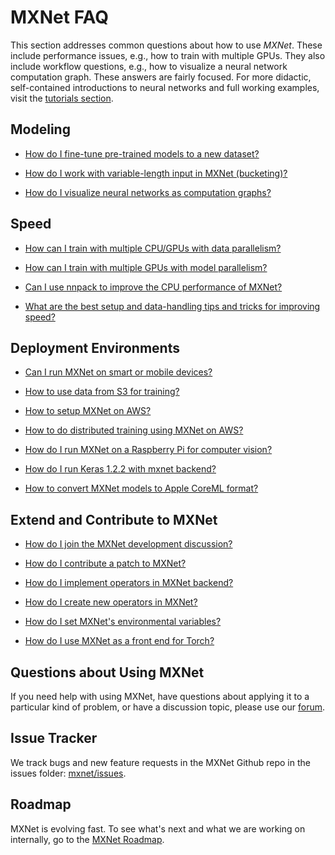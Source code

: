 # MXNet FAQ

This section addresses common questions about how to use _MXNet_. These include performance issues, e.g., how to train with multiple GPUs.
They also include workflow questions, e.g., how to visualize a neural network computation graph.
These answers are fairly focused. For more didactic, self-contained introductions to neural networks
and full working examples, visit the [tutorials section](../tutorials/index.md).


## Modeling
* [How do I fine-tune pre-trained models to a new dataset?](http://mxnet.io/how_to/finetune.html)

* [How do I work with variable-length input in MXNet (bucketing)?](http://mxnet.io/how_to/bucketing.html)

* [How do I visualize neural networks as computation graphs?](http://mxnet.io/how_to/visualize_graph.html)


## Speed

* [How can I train with multiple CPU/GPUs with data parallelism?](http://mxnet.io/how_to/multi_devices.html)

* [How can I train with multiple GPUs with model parallelism?](http://mxnet.io/how_to/model_parallel_lstm.html)

* [Can I use nnpack to improve the CPU performance of MXNet?](http://mxnet.io/how_to/nnpack.html)

* [What are the best setup and data-handling tips and tricks for improving speed?](http://mxnet.io/how_to/perf.html)


## Deployment Environments
* [Can I run MXNet on smart or mobile devices?](http://mxnet.io/how_to/smart_device.html)

* [How to use data from S3 for training?](s3_integration.md)

* [How to setup MXNet on AWS?](http://docs.aws.amazon.com/mxnet/latest/dg/mxnet-on-ec2-instance.html)

* [How to do distributed training using MXNet on AWS?](http://docs.aws.amazon.com/mxnet/latest/dg/mxnet-on-ec2-cluster.html)

* [How do I run MXNet on a Raspberry Pi for computer vision?](http://mxnet.io/tutorials/embedded/wine_detector.html)

* [How do I run Keras 1.2.2 with mxnet backend?](https://github.com/dmlc/keras/wiki/Installation)

* [How to convert MXNet models to Apple CoreML format?](https://github.com/apache/incubator-mxnet/tree/master/tools/coreml)

## Extend and Contribute to MXNet

* [How do I join the MXNet development discussion?](http://mxnet.io/community/mxnet_channels.html)

* [How do I contribute a patch to MXNet?](http://mxnet.io/community/contribute.html)

* [How do I implement operators in MXNet backend?](http://mxnet.io/how_to/add_op_in_backend.html)

* [How do I create new operators in MXNet?](http://mxnet.io/how_to/new_op.html)

* [How do I set MXNet's environmental variables?](http://mxnet.io/how_to/env_var.html)

* [How do I use MXNet as a front end for Torch?](http://mxnet.io/how_to/torch.html)

## Questions about Using MXNet
If you need help with using MXNet, have questions about applying it to a particular kind of problem, or have a discussion topic, please use our [forum](https://discuss.mxnet.io).

## Issue Tracker
We track bugs and new feature requests in the MXNet Github repo in the issues folder: [mxnet/issues](https://github.com/dmlc/mxnet/issues).

## Roadmap
MXNet is evolving fast. To see what's next and what we are working on internally, go to the [MXNet Roadmap](https://github.com/dmlc/mxnet/labels/Roadmap).
